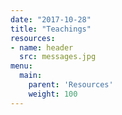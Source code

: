 ```yaml
---
date: "2017-10-28"
title: "Teachings"
resources:
- name: header
  src: messages.jpg
menu:
  main:
    parent: 'Resources'
    weight: 100
---
```


